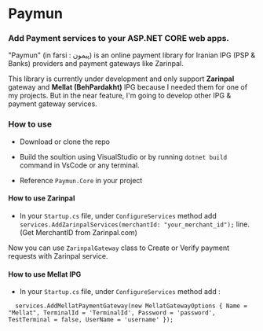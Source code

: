 # Paymun

### Add **Payment** services to your **ASP.NET CORE** web apps.

"Paymun" (in farsi : پیمون) is an online payment library for Iranian IPG (PSP & Banks)  providers and payment gateways like Zarinpal.

This library is currently under development and only support **Zarinpal** gateway and **Mellat (BehPardakht)** IPG  because I needed them for one of my projects. But in the near feature, I'm going to develop other IPG & payment gateway services.

### How to use

- Download or clone the repo

- Build the soultion using VisualStudio or by running `dotnet build` command in VsCode or any terminal.

- Reference `Paymun.Core` in your project

#### How to use Zarinpal

- In your `Startup.cs` file, under `ConfigureServices` method add `services.AddZarinpalServices(merchantId: "your_merchant_id");` line. (Get MerchantID from Zarinpal.com)

Now you can use `ZarinpalGateway` class to Create or Verify payment requests with Zarinpal service.

#### How to use Mellat IPG

- In your `Startup.cs` file, under `ConfigureServices` method add :

 `  services.AddMellatPaymentGateway(new MellatGatewayOptions
    {
        Name = "Mellat",
        TerminalId = 'TerminalId',
        Password = 'password',
        TestTerminal = false,
        UserName = 'username'
    });`